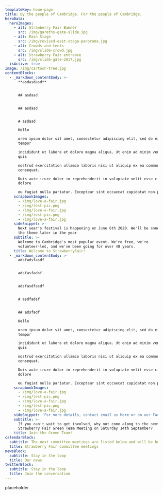 ```yaml
---
templateKey: home-page
title: By the people of Cambridge. For the people of Cambridge.
heroData:
  heroImages:
    - alt: Strawberry Fair Banner
      src: /img/gareths-gate-slide.jpg
    - alt: Main Stage
      src: /img/revised-east-stage-panorama.jpg
    - alt: Crowds and tents
      src: /img/slide-crowd.jpg
    - alt: Strawberry Fair entrance
      src: /img/slide-gate-2017.jpg
  isActive: true
image: /img/cartoon-tree.jpg
contentBlocks:
  - _markdown_contentBody: >-
      **asdasdasd**


      ## asdasd


      ## asdasd


      # asdasd

      Hello

      orem ipsum dolor sit amet, consectetur adipiscing elit, sed do eiusmod
      tempor 

      incididunt ut labore et dolore magna aliqua. Ut enim ad minim veniam,
      quis 

      nostrud exercitation ullamco laboris nisi ut aliquip ex ea commodo
      consequat. 

      Duis aute irure dolor in reprehenderit in voluptate velit esse cillum
      dolore 

      eu fugiat nulla pariatur. Excepteur sint occaecat cupidatat non proident, 
    scrapbookImages:
      - /img/love-a-fair.jpg
      - /img/test-pic.png
      - /img/love-a-fair.jpg
      - /img/test-pic.png
      - /img/love-a-fair.jpg
    sideSnippet: >-
      Next year's festival is happening on June 6th 2020. We'll be announcing
      the theme later in the year
    subtitle: >-
      Welcome to Cambridge's most popular event. We're free, we're
      volunteer-led, and we've been going for over 40 years.
    title: Welcome to StrawberryFair!
  - _markdown_contentBody: >-
      adsfadsfasdf


      adsfasfadsf


      adsfasdfasdf


      # asdfadsf


      ## adsfadf

      Hello

      orem ipsum dolor sit amet, consectetur adipiscing elit, sed do eiusmod
      tempor 

      incididunt ut labore et dolore magna aliqua. Ut enim ad minim veniam,
      quis 

      nostrud exercitation ullamco laboris nisi ut aliquip ex ea commodo
      consequat. 

      Duis aute irure dolor in reprehenderit in voluptate velit esse cillum
      dolore 

      eu fugiat nulla pariatur. Excepteur sint occaecat cupidatat non proident, 
    scrapbookImages:
      - /img/love-a-fair.jpg
      - /img/test-pic.png
      - /img/love-a-fair.jpg
      - /img/test-pic.png
      - /img/love-a-fair.jpg
    sideSnippet: 'For more details, contact email us here or on our Facebook page'
    subtitle: >-
      If you can't wait to get involved, why not come along to the next
      Strawberry Fair Green Team Meeting on Saturday 14th September?
    title: Join the Green Team!
calendarBlock:
  subtitle: The next committee meetings are listed below and will be held at...
  title: Strawberry Fair committee meetings
newsBlock:
  subtitle: Stay in the loop
  title: Our news
twitterBlock:
  subtitle: Stay in the loop
  title: Join the conversation
---
```

placeholder

